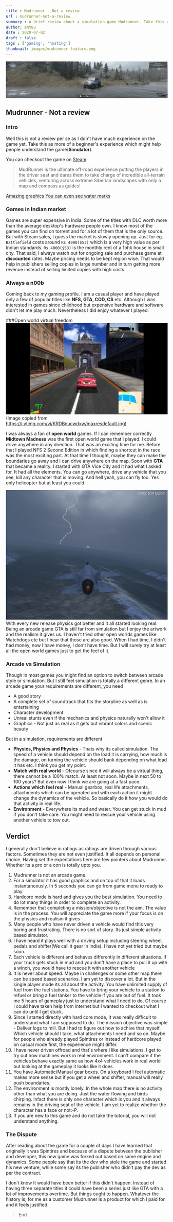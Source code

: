 ```yaml
---
title : Mudrunner - Not a review
url : mudrunner-not-a-review
summary : A brief review about a simulation game Mudrunner. Take this as more of a beginner's experience which might help people understand the game(**Simulator**).
author: amt8u
date : 2020-07-02
draft : false
tags : ['gaming', 'hosting']
thumbnail: images/mudrunner-feature.png
---
```


![Mudrunner](images/2020.07.02-15.07-1.png)

## Mudrunner - Not a review

### Intro
Well this is not a review per se as I don't have much experience on the game yet. Take this as more of a beginner's experience which might help people understand the game(**Simulator**).

You can checkout the game on [Steam](https://store.steampowered.com/app/675010/MudRunner/).

> MudRunner is the ultimate off-road experience putting the players in the driver seat and dares them to take charge of incredible all-terrain vehicles, venturing across extreme Siberian landscapes with only a map and compass as guides!

[Amazing graphics](images/2020.07.02-15.07-1.png)
[You can even see water marks](images/2020.07.02-15.07_02.png)

### Games in Indian market

Games are super expensive in India. Some of the titles with DLC worth more than the average desktop's hardware people own. I know most of the games you can find on torrent and for a lot of them that is the only source. But with Steam sales, I guess the market is slowly opening up. Just for eg. `Battlefield` costs around `Rs 4000($53)` which is a very high value as per Indian standards. `Rs 4000($53)` is the monthly rent of a 1bhk house in small city. That said, I always watch out for ongoing sale and purchase game at **discounted** rates. Maybe pricing needs to be kept region wise. That would help in publishers selling copies in large number and in turn getting more revenue instead of selling limited copies with high costs.

### Always a n00b
Coming back to my gaming profile. I am a casual player and have played only a few of popular titles like **NFS, GTA, COD, CS** etc. Although I was interested in games since childhood but expensive hardware and software didn't let me play much. Nevertheless I did enjoy whatever I played.

###Open world virtual freedom
![midtownMadness](images/midtownMadness.jpg)
(Image copied from https://i.ytimg.com/vi/KRDBnucwdxw/maxresdefault.jpg)

I was always a fan of **open world** games. If I can remember correctly **Midtown Madness** was the first open world game that I played. I could drive anywhere in any direction. That was an exciting time for me. Before that I played NFS 2 Second Edition in which finding a shortcut in the race was the most exciting part. At that time I thought, maybe they can make the boundaries go away and I can drive anywhere on the map. Soon with **GTA** that became a reality. I started with GTA Vice City and it had what I asked for. It had all the elements. You can go anywhere, drive any vehicle that you see, kill any character that is moving. And hell yeah, you can fly too. Yes only helicopter but at least you could.

![gta-flying](images/20200310181241_1.jpg)
With every new release physics got better and it all started looking real. Being an arcade game GTA is still far from simulation but I enjoy the artwork and the realism it gives us. I haven't tried other open worlds games like Watchdogs etc but I hear that those are also good. When I had time, I didn't had money, now I have money, I don't have time. But I will surely try at least all the open world games just to get the feel of it.

### Arcade vs Simulation
Though in most games you might find an option to switch between arcade style or simulation. But I still  feel simulation is totally a different genre. In an arcade game your requirements are different, you need
* A good story
* A complete set of soundtrack that fits the storyline as well as is entertaining
* Character development
* Unreal stunts even if the mechanics and physics naturally won't allow it
* Graphics - Not just as real as it gets but vibrant colors and scenic beauty

But in a simulation, requirements are different
* **Physics, Physics and Physics** - Thats why its called simulation. The speed of a vehicle should depend on the load it is carrying, how much is the damage, on turning the vehicle should bank depending on what load it has etc. I think you get my point.
* **Match with real world** - Ofcourse since it will always be a virtual thing, there cannot be a 100% match. At least not soon. Maybe in next 50 to 100 years? But even now I think we are going at a fast pace. 
* **Actions which feel real** - Manual gearbox, real life attachments, attachments which can be operated and with each action it might change the dynamics of the vehicle. So basically do it how you would do that activity in real life.
* **Environment** - Everywhere its mud and water. You can get stuck in mud if you don't take care. You might need to rescue your vehicle using another vehicle to tow out.

## Verdict
I generally don't believe in ratings as ratings are driven through various factors. Sometimes they are not even justified. It all depends on personal choice. Having set the expectations here are few pointers about Mudrunner. Whether its a pro or a con is totally upto you. 

1. Mudrunner is not an arcade game. 
2. For a simulator it has good graphics and on top of that it loads instantaneously. In 5 seconds you can go from game menu to ready to play.
3. Hardcore mode is hard and gives you the best simulation. You need to do lot many things in order to complete an activity.
4. Remember that completing a mission/objective is not the aim. The value is in the process. You will appreciate the game more if your focus is on the physics and realism it gives
5. Many people who have never driven a vehicle would find this very boring and frustrating. There is no sort of story. Its just simple activity based simulator.
6. I have heard it plays well with a driving setup including steering wheel, pedals and shifter(We call it gear in India). I have not yet tried but maybe soon.
7. Each vehicle is different and behaves differently in different situations. If your truck gets stuck in mud and you don't have a place to pull it up with a winch, you would have to rescue it with another vehicle
8. It is never about speed. Maybe in challenges or some other map there can be speed based scenarios. I am yet to discover a lot. But in the single player mode its all about the activity. You have unlimited supply of fuel from the fuel stations. You have to bring your vehicle to a station to refuel or bring a fuel tanker to the vehicle if you are out of fuel. It took me 5 hours of gameplay just to understand what I need to do. Of course I could have taken help from internet but I wanted to checkout what I can do until I get stuck.
9. Since I started directly with hard core mode, It was really difficult to understand what I am supposed to do. The mission objective was simple - Deliver logs to mill. But I had to figure out how to achive that myself. Which vehicle should I take, what attachments I need and so on. Maybe for people who already played Spintires or instead of hardcore played on casual mode first, the experience might differ. 
10. I have never driven offroad and that's where I like simulations. I get to try out how machines work in real environment. I can't compare if the vehicles behave exactly same as how 4x4 vehicles work in real world but looking at the gameplay it looks like it does.
11. You have Automatic/Manual gear boxes. On a keyboard I feel automatic makes more sense but if you get a wheel and shifter, manual will really push boundaries. 
12. The environment is mostly lonely. In the whole map there is no activity other than what you are doing. Just the water flowing and birds chirping. Infact there is only one character which is you and it always remains in the driving seat of the vehicle. I am yet to realize whether the character has a face or not:-P. 
13. If you are new to this game and do not take the tutorial, you will not understand anything.

### The Dispute
After reading about the game for a couple of days I have learned that originally it was Spintires and because of a dispute between the publisher and developer, this new game was forked out based on same engine and dynamics. Some people say that its the dev who stole the game and started his new venture, while some say its the publisher who didn't pay the dev as per the contract. 

I don't know It would have been better if this didn't happen. Instead of having three separate titles it could have been a series just like GTA with a lot of improvements overtime. But things ought to happen. Whatever the history is, for me as a customer Mudrunner is a product for which I paid for and it feels justified.

> End